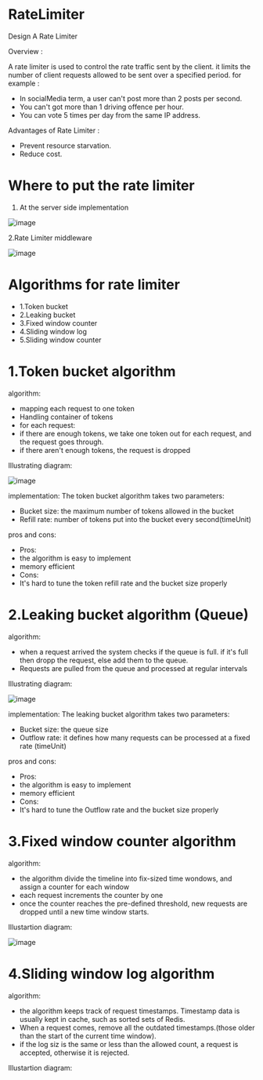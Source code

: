 # RateLimiter
Design A Rate Limiter


Overview : 

A rate limiter is used to control the rate traffic sent by the client. it limits the number of client requests allowed to be sent over a specified period.
for example : 

* In socialMedia term, a user can't post more than 2 posts per second.
* You can't got more than 1 driving offence per hour.
* You can vote 5 times per day from the same IP address.


Advantages of Rate Limiter :

* Prevent resource starvation.
* Reduce cost.



# Where to put the rate limiter


1. At the server side implementation

![image](https://user-images.githubusercontent.com/59146036/185633638-c96407c2-e2f1-4a4d-a73c-ccc621a370b8.png)

2.Rate Limiter middleware

![image](https://user-images.githubusercontent.com/59146036/185634585-71ab83ba-0585-42e9-a011-ecd848fff6b9.png)


# Algorithms for rate limiter

* 1.Token bucket
* 2.Leaking bucket
* 3.Fixed window counter
* 4.Sliding window log
* 5.Sliding window counter


# 1.Token bucket algorithm
algorithm:
* mapping each request to one token
* Handling container of tokens
* for each request:
* if there are enough tokens, we take one token out for each request, and the request goes through.
* if there aren't enough tokens, the request is dropped

Illustrating diagram:

![image](https://user-images.githubusercontent.com/59146036/185647213-706ee953-714c-4cc8-92bc-3cae5babee9c.png)


implementation:
The token bucket algorithm takes two parameters:
* Bucket size: the maximum number of tokens allowed in the bucket
* Refill rate: number of tokens put into the bucket every second(timeUnit)

pros and cons:
* Pros:
* the algorithm is easy to implement
* memory efficient
* Cons:
* It's hard to tune the token refill rate and the bucket size properly


# 2.Leaking bucket algorithm (Queue)
algorithm:
* when a request arrived the system checks if the queue is full. if it's full then dropp the request, else add them to the queue.
* Requests are pulled from the queue and processed at regular intervals

Illustrating diagram:

![image](https://user-images.githubusercontent.com/59146036/185653233-93e66418-22bc-49fa-ae3b-c0a2afdc3562.png)


implementation:
The leaking bucket algorithm takes two parameters:
* Bucket size: the queue size
* Outflow rate: it defines how many requests can be processed at a fixed rate (timeUnit)


pros and cons:
* Pros:
* the algorithm is easy to implement
* memory efficient
* Cons:
* It's hard to tune the Outflow rate and the bucket size properly

# 3.Fixed window counter algorithm

algorithm:

* the algorithm divide the timeline into fix-sized time wondows, and assign a counter for each window
* each request increments the counter by one
* once the counter reaches the pre-defined threshold, new requests are dropped until a new time window starts.

Illustartion diagram:

![image](https://user-images.githubusercontent.com/59146036/185658617-fb3aa5a9-e9bc-4a14-ae18-2f8d2682b700.png)

# 4.Sliding window log algorithm

algorithm:
* the algorithm keeps track of request timestamps. Timestamp data is usually kept in cache, such as sorted sets of Redis.
* When a request comes, remove all the outdated timestamps.(those older than the start of the current time window).
* if the log siz is the same or less than the allowed count, a request is accepted, otherwise it is rejected.


Illustartion diagram:




